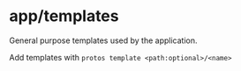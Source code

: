 
# app/templates

General purpose templates used by the application.

Add templates with `protos template <path:optional>/<name>`